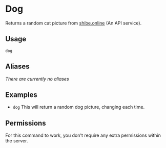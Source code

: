 # Dog
Returns a random cat picture from [shibe.online](https://shibe.online) (An API service).

## Usage
`dog`

## Aliases
*There are currently no aliases*

## Examples
- `dog` This will return a random dog picture, changing each time.

## Permissions
For this command to work, you don't require any extra permissions within the server.